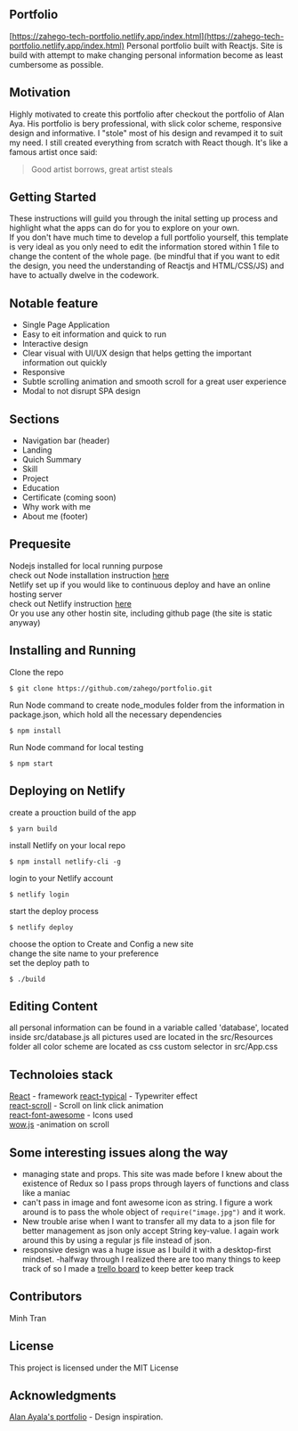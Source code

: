 ## Portfolio
[https://zahego-tech-portfolio.netlify.app/index.html](https://zahego-tech-portfolio.netlify.app/index.html)
Personal portfolio built with Reactjs. Site is build with attempt to make changing personal information become as least cumbersome as possible.

## Motivation
Highly motivated to create this portfolio after checkout the portfolio of Alan Aya. His portfolio is bery professional, with slick color scheme, responsive design and informative. I "stole" most of his design and revamped it to suit my need. I still created everything from scratch with React though. It's like a famous artist once said: 
>Good artist borrows, great artist steals


## Getting Started
These instructions will guild you through the inital setting up process and 
highlight what the apps can do for you to explore on your own.   
If you don't have much time to develop a full portfolio yourself, this template is very ideal as you only need to edit the information stored within 1 file to change the content of the whole page. (be mindful that if you want to edit the design, you need the understanding of Reactjs and HTML/CSS/JS) and have to actually dwelve in the codework.

## Notable feature
- Single Page Application
- Easy to eit information and quick to run
- Interactive design
- Clear visual with UI/UX design that helps getting the important information out quickly
- Responsive 
- Subtle scrolling animation and smooth scroll for a great user experience
- Modal to not disrupt SPA design

## Sections
- Navigation bar (header)
- Landing 
- Quich Summary
- Skill
- Project
- Education
- Certificate (coming soon)
- Why work with me
- About me (footer)


## Prequesite
Nodejs installed for local running purpose    
check out Node installation instruction [here](https://nodejs.org/en/)  
Netlify set up if you would like to continuous deploy and have an online hosting server  
check out Netlify instruction [here](https://www.netlify.com/)  
Or you use any other hostin site, including github page (the site is static anyway)

## Installing and Running
Clone the repo
```
$ git clone https://github.com/zahego/portfolio.git
```
Run Node command to create node_modules folder from the information in package.json, which hold all the necessary dependencies
```
$ npm install
```
Run Node command for local testing
```
$ npm start
```

## Deploying on Netlify
create a prouction build of the app
```
$ yarn build
```
install Netlify on your local repo
```
$ npm install netlify-cli -g
```
login to your Netlify account
```
$ netlify login
```
start the deploy process
```
$ netlify deploy
```
choose the option to Create and Config a new site  
change the site name to your preference  
set the deploy path to   
```
$ ./build
```

## Editing Content
all personal information can be found in a variable called 'database', located inside src/database.js
all pictures used are located in the src/Resources folder
all color scheme are located as css custom selector in src/App.css

## Technoloies stack
[React](https://reactjs.org/) - framework
[react-typical](https://www.npmjs.com/package/react-typical) - Typewriter effect  
[react-scroll](https://www.npmjs.com/package/react-scroll) - Scroll on link click animation  
[react-font-awesome](https://github.com/FortAwesome/react-fontawesome) - Icons used  
[wow.js](https://www.npmjs.com/package/react-wow) -animation on scroll

## Some interesting issues along the way
- managing state and props. This site was made before I knew about the existence of Redux so I pass props through layers of functions and class like a maniac  
- can't pass in image and font awesome icon as string. I figure a work around is to pass the whole object of `require("image.jpg")` and it work. 
- New trouble arise when I want to transfer all my data to a json file for better management as json only accept String key-value. I again work around this by using a regular js file instead of json.  
- responsive design was a huge issue as I build it with a desktop-first mindset.
-halfway through I realized there are too many things to keep track of so I made a [trello board](https://trello.com/b/SBWIfxGm/portfolio) to keep better keep track

## Contributors
Minh Tran 

## License
This project is licensed under the MIT License

## Acknowledgments
[Alan Ayala's portfolio](http://www.abwtechnologies.com/index.html) - Design inspiration. 
